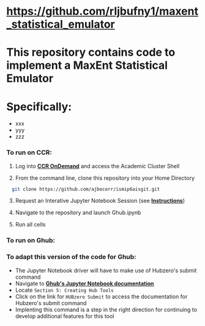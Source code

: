 # https://github.com/rljbufny1/maxent_statistical_emulator

# This repository contains code to implement a MaxEnt Statistical Emulator

# Specifically: 
- xxx
- yyy
- zzz

### To run on CCR:

1. Log into **[CCR OnDemand](https://ondemand.ccr.buffalo.edu/pun/sys/dashboard)** and access the Academic Cluster Shell

2. From the command line, clone this repository into your Home Directory
  ```bash
	git clone https://github.com/ajbecerr/ismip6aisgit.git
  ```

3. Request an Interative Jupyter Notebook Session (see **[Instructions](https://ubccr.freshdesk.com/support/solutions/articles/13000080145-jupyter-notebook-apps-academic-cluster)**)

4. Navigate to the repository and launch Ghub.ipynb

5. Run all cells

### To run on Ghub:

### To adapt this version of the code for Ghub:
- The Jupyter Notebook driver will have to make use of Hubzero's submit command
- Navigate to **[Ghub's Jupyter Notebook documentation](https://vhub.org/tools/jupyterexamples/)**
- Locate ```Section 5: Creating Hub Tools```
- Click on the link for ```HUBzero Submit``` to access the documentation for Hubzero's submit command
- Implenting this command is a step in the right direction for continuing to develop additional features for this tool

